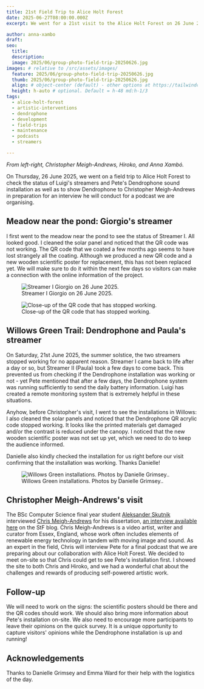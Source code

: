 ```yaml
---
title: 21st Field Trip to Alice Holt Forest
date: 2025-06-27T08:00:00.000Z
excerpt: We went for a 21st visit to the Alice Holt Forest on 26 June 2025. The main goal of this field trip was to show Pete's Dendrophone installation to Christopher Meigh-Andrews and maintenance checks.

author: anna-xambo
draft:
seo:
  title:
  description:
  image: 2025/06/group-photo-field-trip-20250626.jpg
images: # relative to /src/assets/images/
  feature: 2025/06/group-photo-field-trip-20250626.jpg
  thumb: 2025/06/group-photo-field-trip-20250626.jpg
  align: # object-center (default) - other options at https://tailwindcss.com/docs/object-position
  height: h-auto # optional. Default = h-48 md:h-1/3
tags:
  - alice-holt-forest
  - artistic-interventions
  - dendrophone
  - development
  - field-trips
  - maintenance
  - podcasts
  - streamers

---
```


*From left-right, Christopher Meigh-Andrews, Hiroko, and Anna Xambó.*


On Thursday, 26 June 2025, we went on a field trip to Alice Holt Forest to check the status of Luigi's streamers and Pete's Dendrophone sound installation as well as to show Dendrophone to Christopher Meigh-Andrews in preparation for an interview he will conduct for a podcast we are organising.

## Meadow near the pond: Giorgio's streamer

I first went to the meadow near the pond to see the status of Streamer I. All looked good. I cleaned the solar panel and noticed that the QR code was not working. The QR code that we coated a few months ago seems to have lost strangely all the coating. Although we produced a new QR code and a new wooden scientific poster for replacement, this has not been replaced yet. We will make sure to do it within the next few days so visitors can make a connection with the online information of the project.

<div class="flex justify-center items-center">
<figure>
<img class="mt-4 mb-4" src="/assets/images/2025/06/2025-06-27-streamer-I-giorgio.jpg" alt="Streamer I Giorgio on 26 June 2025.">
<figcaption>Streamer I Giorgio on 26 June 2025.</figcaption>
</figure>
</div>

<div class="flex justify-center items-center">
<figure>
<img class="mt-4 mb-4" src="/assets/images/2025/06/2025-06-27-streamer-I-giorgio-closeup-sign.jpg" alt="Close-up of the QR code that has stopped working.">
<figcaption>Close-up of the QR code that has stopped working.</figcaption>
</figure>
</div>

## Willows Green Trail: Dendrophone and Paula's streamer

On Saturday, 21st June 2025, the summer solstice, the two streamers stopped working for no apparent reason. Streamer I came back to life after a day or so, but Streamer II (Paula) took a few days to come back. This prevented us from checking if the Dendrophone installation was working or not - yet Pete mentioned that after a few days, the Dendrophone system was running sufficiently to send the daily battery information. Luigi has created a remote monitoring system that is extremely helpful in these situations.

Anyhow, before Christopher's visit, I went to see the installations in Willows: I also cleaned the solar panels and noticed that the Dendrophone QR acrylic code stopped working. It looks like the printed materials get damaged and/or the contrast is reduced under the canopy. I noticed that the new wooden scientific poster was not set up yet, which we need to do to keep the audience informed. 

Danielle also kindly checked the installation for us right before our visit confirming that the installation was working. Thanks Danielle!

<div class="flex justify-center items-center">
<figure>
<img class="mt-4 mb-4" src="/assets/images/2025/06/willows-green-installations-photo-by-danielle-grimsey.jpg
" alt="Willows Green installations. Photos by Danielle Grimsey..">
<figcaption>Willows Green installations. Photos by Danielle Grimsey..</figcaption>
</figure>
</div>

## Christopher Meigh-Andrews's visit

The BSc Computer Science final year student [Aleksander Skutnik](https://sensingtheforest.github.io/authors/aleksander-skutnik/) interviewed [Chris Meigh-Andrews](https://www.meigh-andrews.com/) for his dissertation, [an interview available here](https://sensingtheforest.github.io/2025/03/14/an-interview-with-chris-meigh-andrews/) on the StF blog. Chris Meigh-Andrews is a video artist, writer and curator from Essex, England, whose work often includes elements of renewable energy technology in tandem with moving image and sound. As an expert in the field, Chris will interview Pete for a final podcast that we are preparing about our collaboration with Alice Holt Forest. We decided to meet on-site so that Chris could get to see Pete's installation first. I showed the site to both Chris and Hiroko, and we had a wonderful chat about the challenges and rewards of producing self-powered artistic work.


## Follow-up

We will need to work on the signs: the scientific posters should be there and the QR codes should work. We should also bring more information about Pete's installation on-site. We also need to encourage more participants to leave their opinions on the quick survey. It is a unique opportunity to capture visitors' opinions while the Dendrophone installation is up and running!


## Acknowledgements

Thanks to Danielle Grimsey and Emma Ward for their help with the logistics of the day.
